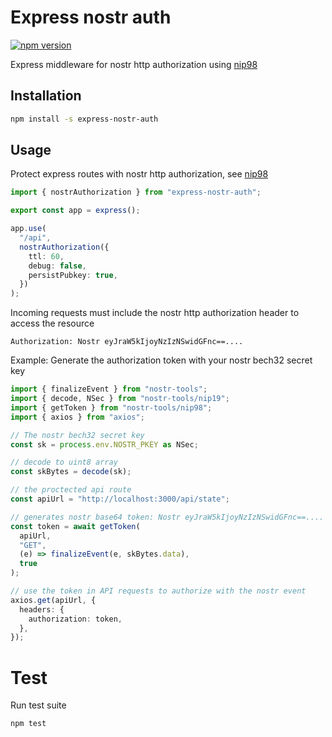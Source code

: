 # Express nostr auth

[![npm version](https://badge.fury.io/js/express-nostr-auth.svg)](https://badge.fury.io/js/express-nostr-auth)

Express middleware for nostr http authorization using [nip98](https://github.com/nostr-protocol/nips/blob/master/98.md)

## Installation

```sh
npm install -s express-nostr-auth
```

## Usage

Protect express routes with nostr http authorization, see [nip98](https://github.com/nostr-protocol/nips/blob/master/98.md)

```ts
import { nostrAuthorization } from "express-nostr-auth";

export const app = express();

app.use(
  "/api",
  nostrAuthorization({
    ttl: 60,
    debug: false,
    persistPubkey: true,
  })
);
```

Incoming requests must include the nostr http authorization header to access the resource

```
Authorization: Nostr eyJraW5kIjoyNzIzNSwidGFnc==....
```

Example: Generate the authorization token with your nostr bech32 secret key

```ts
import { finalizeEvent } from "nostr-tools";
import { decode, NSec } from "nostr-tools/nip19";
import { getToken } from "nostr-tools/nip98";
import { axios } from "axios";

// The nostr bech32 secret key
const sk = process.env.NOSTR_PKEY as NSec;

// decode to uint8 array
const skBytes = decode(sk);

// the proctected api route
const apiUrl = "http://localhost:3000/api/state";

// generates nostr base64 token: Nostr eyJraW5kIjoyNzIzNSwidGFnc==....
const token = await getToken(
  apiUrl,
  "GET",
  (e) => finalizeEvent(e, skBytes.data),
  true
);

// use the token in API requests to authorize with the nostr event
axios.get(apiUrl, {
  headers: {
    authorization: token,
  },
});
```

# Test

Run test suite

```sh
npm test
```

